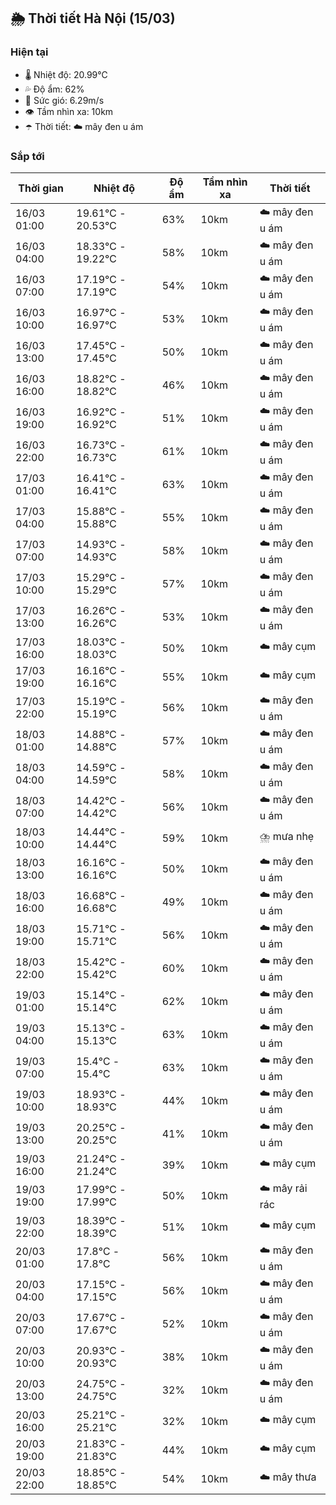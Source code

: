 ## 🌦️ Thời tiết Hà Nội (15/03)

### Hiện tại

- 🌡️ Nhiệt độ: 20.99℃
- 💦 Độ ẩm: 62%
- 💨 Sức gió: 6.29m/s
- 👁️ Tầm nhìn xa: 10km
- ☂️ Thời tiết: ☁️ mây đen u ám

### Sắp tới

| Thời gian | Nhiệt độ | Độ ẩm | Tầm nhìn xa | Thời tiết |
| --- | --- | --- | --- | --- |
| 16/03 01:00 | 19.61℃ - 20.53℃ | 63% | 10km | ☁️ mây đen u ám |
| 16/03 04:00 | 18.33℃ - 19.22℃ | 58% | 10km | ☁️ mây đen u ám |
| 16/03 07:00 | 17.19℃ - 17.19℃ | 54% | 10km | ☁️ mây đen u ám |
| 16/03 10:00 | 16.97℃ - 16.97℃ | 53% | 10km | ☁️ mây đen u ám |
| 16/03 13:00 | 17.45℃ - 17.45℃ | 50% | 10km | ☁️ mây đen u ám |
| 16/03 16:00 | 18.82℃ - 18.82℃ | 46% | 10km | ☁️ mây đen u ám |
| 16/03 19:00 | 16.92℃ - 16.92℃ | 51% | 10km | ☁️ mây đen u ám |
| 16/03 22:00 | 16.73℃ - 16.73℃ | 61% | 10km | ☁️ mây đen u ám |
| 17/03 01:00 | 16.41℃ - 16.41℃ | 63% | 10km | ☁️ mây đen u ám |
| 17/03 04:00 | 15.88℃ - 15.88℃ | 55% | 10km | ☁️ mây đen u ám |
| 17/03 07:00 | 14.93℃ - 14.93℃ | 58% | 10km | ☁️ mây đen u ám |
| 17/03 10:00 | 15.29℃ - 15.29℃ | 57% | 10km | ☁️ mây đen u ám |
| 17/03 13:00 | 16.26℃ - 16.26℃ | 53% | 10km | ☁️ mây đen u ám |
| 17/03 16:00 | 18.03℃ - 18.03℃ | 50% | 10km | ☁️ mây cụm |
| 17/03 19:00 | 16.16℃ - 16.16℃ | 55% | 10km | ☁️ mây cụm |
| 17/03 22:00 | 15.19℃ - 15.19℃ | 56% | 10km | ☁️ mây đen u ám |
| 18/03 01:00 | 14.88℃ - 14.88℃ | 57% | 10km | ☁️ mây đen u ám |
| 18/03 04:00 | 14.59℃ - 14.59℃ | 58% | 10km | ☁️ mây đen u ám |
| 18/03 07:00 | 14.42℃ - 14.42℃ | 56% | 10km | ☁️ mây đen u ám |
| 18/03 10:00 | 14.44℃ - 14.44℃ | 59% | 10km | ⛈️ mưa nhẹ |
| 18/03 13:00 | 16.16℃ - 16.16℃ | 50% | 10km | ☁️ mây đen u ám |
| 18/03 16:00 | 16.68℃ - 16.68℃ | 49% | 10km | ☁️ mây đen u ám |
| 18/03 19:00 | 15.71℃ - 15.71℃ | 56% | 10km | ☁️ mây đen u ám |
| 18/03 22:00 | 15.42℃ - 15.42℃ | 60% | 10km | ☁️ mây đen u ám |
| 19/03 01:00 | 15.14℃ - 15.14℃ | 62% | 10km | ☁️ mây đen u ám |
| 19/03 04:00 | 15.13℃ - 15.13℃ | 63% | 10km | ☁️ mây đen u ám |
| 19/03 07:00 | 15.4℃ - 15.4℃ | 63% | 10km | ☁️ mây đen u ám |
| 19/03 10:00 | 18.93℃ - 18.93℃ | 44% | 10km | ☁️ mây đen u ám |
| 19/03 13:00 | 20.25℃ - 20.25℃ | 41% | 10km | ☁️ mây đen u ám |
| 19/03 16:00 | 21.24℃ - 21.24℃ | 39% | 10km | ☁️ mây cụm |
| 19/03 19:00 | 17.99℃ - 17.99℃ | 50% | 10km | ☁️ mây rải rác |
| 19/03 22:00 | 18.39℃ - 18.39℃ | 51% | 10km | ☁️ mây cụm |
| 20/03 01:00 | 17.8℃ - 17.8℃ | 56% | 10km | ☁️ mây đen u ám |
| 20/03 04:00 | 17.15℃ - 17.15℃ | 56% | 10km | ☁️ mây đen u ám |
| 20/03 07:00 | 17.67℃ - 17.67℃ | 52% | 10km | ☁️ mây đen u ám |
| 20/03 10:00 | 20.93℃ - 20.93℃ | 38% | 10km | ☁️ mây đen u ám |
| 20/03 13:00 | 24.75℃ - 24.75℃ | 32% | 10km | ☁️ mây đen u ám |
| 20/03 16:00 | 25.21℃ - 25.21℃ | 32% | 10km | ☁️ mây cụm |
| 20/03 19:00 | 21.83℃ - 21.83℃ | 44% | 10km | ☁️ mây cụm |
| 20/03 22:00 | 18.85℃ - 18.85℃ | 54% | 10km | ☁️ mây thưa |
